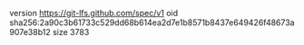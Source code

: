 version https://git-lfs.github.com/spec/v1
oid sha256:2a90c3b61733c529dd68b614ea2d7e1b8571b8437e649426f48673a907e38b12
size 3783
